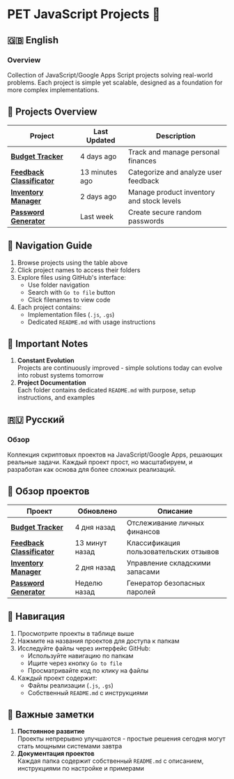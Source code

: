 # PET JavaScript Projects 🚀

## 🇬🇧 English

### Overview
Collection of JavaScript/Google Apps Script projects solving real-world problems. Each project is simple yet scalable, designed as a foundation for more complex implementations.

## 🌟 Projects Overview
| Project | Last Updated | Description |
|---------|--------------|-------------|
| **[Budget Tracker](Budget_Tracker)** | 4 days ago | Track and manage personal finances |
| **[Feedback Classificator](Feedback_Classificator)** | 13 minutes ago | Categorize and analyze user feedback |
| **[Inventory Manager](Inventory_Manager)** | 2 days ago | Manage product inventory and stock levels |
| **[Password Generator](password-generator)** | Last week | Create secure random passwords |

## 🧭 Navigation Guide
1. Browse projects using the table above  
2. Click project names to access their folders  
3. Explore files using GitHub's interface:  
   - Use folder navigation  
   - Search with `Go to file` button  
   - Click filenames to view code  
4. Each project contains:  
   - Implementation files (`.js`, `.gs`)  
   - Dedicated `README.md` with usage instructions  

## 🚦 Important Notes
1. **Constant Evolution**  
   Projects are continuously improved - simple solutions today can evolve into robust systems tomorrow  
2. **Project Documentation**  
   Each folder contains dedicated `README.md` with purpose, setup instructions, and examples

## 🇷🇺 Русский

### Обзор
Коллекция скриптовых проектов на JavaScript/Google Apps, решающих реальные задачи. Каждый проект прост, но масштабируем, и разработан как основа для более сложных реализаций.

## 🌟 Обзор проектов
| Проект | Обновлено | Описание |
|---------|--------------|-------------|
| **[Budget Tracker](Budget_Tracker)** | 4 дня назад | Отслеживание личных финансов |
| **[Feedback Classificator](Feedback_Classificator)** | 13 минут назад | Классификация пользовательских отзывов |
| **[Inventory Manager](Inventory_Manager)** | 2 дня назад | Управление складскими запасами |
| **[Password Generator](password-generator)** | Неделю назад | Генератор безопасных паролей |

## 🧭 Навигация
1. Просмотрите проекты в таблице выше  
2. Нажмите на названия проектов для доступа к папкам  
3. Исследуйте файлы через интерфейс GitHub:  
   - Используйте навигацию по папкам  
   - Ищите через кнопку `Go to file`  
   - Просматривайте код по клику на файлы  
4. Каждый проект содержит:  
   - Файлы реализации (`.js`, `.gs`)  
   - Собственный `README.md` с инструкциями  

## 🚦 Важные заметки
1. **Постоянное развитие**  
   Проекты непрерывно улучшаются - простые решения сегодня могут стать мощными системами завтра  
2. **Документация проектов**  
   Каждая папка содержит собственный `README.md` с описанием, инструкциями по настройке и примерами
